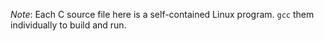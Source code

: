 *Note*: Each C source file here is a self-contained Linux program.
        `gcc` them individually to build and run.
